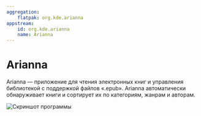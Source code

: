 ```yaml
---
aggregation:
    flatpak: org.kde.arianna
appstream:
    id: org.kde.arianna
    name: Arianna
---
```

# Arianna

Arianna — приложение для чтения электронных книг и управления библиотекой с поддержкой файлов «.epub». Arianna автоматически обнаруживает книги и сортирует их по категориям, жанрам и авторам.

![Скриншот программы](https://cdn.kde.org/screenshots/arianna/library-view.png)

<!--@include: @apps/_parts/install/content-flatpak.md-->